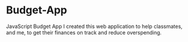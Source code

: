 # Budget-App
JavaScript Budget App
I created this web application to help classmates, and me, to get their finances on track and reduce overspending.
